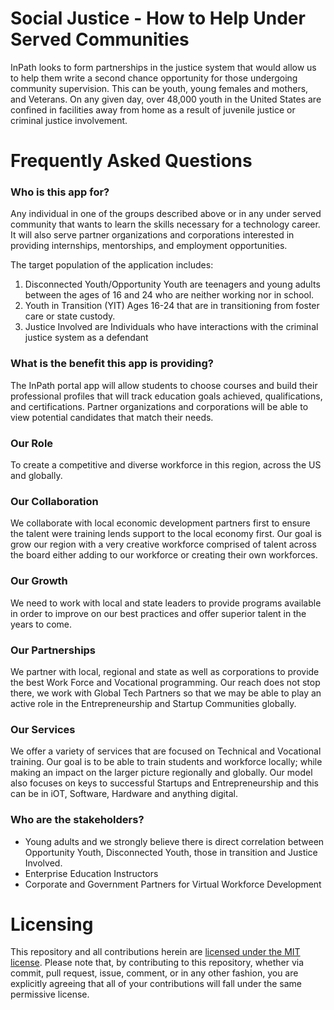 # Social Justice - How to Help Under Served Communities

InPath looks to form partnerships in the justice system that would allow us to help them write a second chance opportunity for those undergoing community supervision. This can be youth, young females and mothers, and Veterans. On any given day, over 48,000 youth in the United States are confined in facilities away from home as a result of juvenile justice or criminal justice involvement.


# Frequently Asked Questions
### Who is this app for?

Any individual in one of the groups described above or in any under served community that wants to learn the skills necessary for a technology career. It will also serve partner organizations and corporations interested in providing internships, mentorships, and employment opportunities.

The target population of the application includes:

1.  Disconnected Youth/Opportunity Youth are teenagers and young adults between the ages of 16 and 24 who are neither working nor in school.
2.  Youth in Transition (YIT) Ages 16-24 that are in transitioning from foster care or state custody.
3. Justice Involved are Individuals who have interactions with the criminal justice system as a defendant

### What is the benefit this app is providing?

The InPath portal app will allow students to choose courses and build their professional profiles that will track education goals achieved, qualifications, and certifications. Partner organizations and corporations will be able to view potential candidates that match their needs.

### **Our Role**
To create a competitive and diverse workforce in this region, across the US and globally.

### **Our Collaboration**

We collaborate with local economic development partners first to ensure the talent were training lends support to the local economy first. Our goal is grow our region with a very creative workforce comprised of talent across the board either adding to our workforce or creating their own workforces.


### **Our Growth**
We need to work with local and state leaders to provide programs available in order to improve on our best practices and offer superior talent in the years to come.

### **Our Partnerships**
We partner with local, regional and state as well as corporations to provide the best Work Force and Vocational programming. Our reach does not stop there, we work with Global Tech Partners so that we may be able to play an active role in the Entrepreneurship and Startup Communities globally.

### **Our Services**
We offer a variety of services that are focused on Technical and Vocational training. Our goal is to be able to train students and workforce locally; while making an impact on the larger picture regionally and globally. Our model also focuses on keys to successful Startups and Entrepreneurship and this can be in iOT, Software, Hardware and anything digital.

### Who are the stakeholders?

-   Young adults and we strongly believe there is direct correlation between Opportunity Youth, Disconnected Youth, those in transition and Justice Involved.
-   Enterprise Education Instructors
-   Corporate and Government Partners for Virtual Workforce Development



# Licensing

This repository and all contributions herein are [licensed under the MIT license](https://github.com/IPD-Azure-Challenge/InPathPivot/blob/main/LICENSE). Please note that, by contributing to this repository, whether via commit, pull request, issue, comment, or in any other fashion, you are explicitly agreeing that all of your contributions will fall under the same permissive license.

